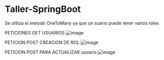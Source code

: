 # Taller-SpringBoot



Se utiliza el metodo OneToMany ya que un suario puede tener varios roles

PETICIONES GET USUARIOS
  ![image](https://user-images.githubusercontent.com/90480065/172735984-d0d43cc9-7ac8-4ec5-9e48-e081ea541e35.png)

PETICION POST CREACION DE ROL
![image](https://user-images.githubusercontent.com/90480065/172736147-fba5e19d-162c-4146-9c48-5b81b3a7c9f6.png)

PETICION POST PARA ACTUALIZAR usuario
![image](https://user-images.githubusercontent.com/90480065/172736705-1fd0ae61-5a80-4c79-ae55-d88319ae579d.png)

